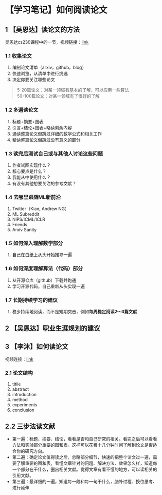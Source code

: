 # 【学习笔记】如何阅读论文

## 1 【吴恩达】读论文的方法

吴恩达cs230课程中的一节，视频链接：[link](https://www.bilibili.com/video/BV195411Y7ms/?from=search&seid=6380620962674373232&spm_id_from=333.337.0.0&vd_source=e8390493db96c0c1ca516a431544c5d8)

### 1.1 收集论文

1. 编制论文清单（arxiv，github，blog）
2. 快速浏览，从清单中进行挑选
3. 决定你要关注哪些论文

> 5-20篇论文：对某一领域有基本的了解，可以应用一些算法  
> 50-100篇论文：对某一领域有了很好的了解

### 1.2 多遍读论文

1. 标题+摘要+图表
2. 引言+结论+图表+略读剩余内容
3. 通读整篇论文但跳过详细的数学公式和相关工作
4. 精读整篇论文但跳过没有意义的部分

### 1.3 读完后测试自己或与其他人讨论这些问题

1. 作者试图实现什么？
2. 核心要点是什么？
3. 我能从中使用什么？
4. 有没有其他想要关注的参考文献？

### 1.4 去哪里跟随ML新前沿

1. Twitter（Kian, Andrew NG）
2. ML Subreddit
3. NIPS/ICML/ICLR
4. Friends
5. Arxiv Sanity

### 1.5 如何深入理解数学部分

1. 自己在白纸上从头开始推导一遍

### 1.6 如何深度理解算法（代码）部分

1. 从开源仓库（github）下载并跑通
2. 学习开源代码，自己重新从头实现一遍

### 1.7 长期持续学习的建议

1. 稳步持续地阅读，而不是短期突击，例如**每周稳定阅读2～3篇文献**

## 2 【吴恩达】职业生涯规划的建议



## 3 【李沐】如何读论文

视频连接：[link](https://www.bilibili.com/video/BV1H44y1t75x/?spm_id_from=333.999.0.0&vd_source=e8390493db96c0c1ca516a431544c5d8)

### 2.1 论文结构

1. titile
2. abstract
3. introduction
4. method
5. experiments
6. conclusion

## 2.2 三步法读文献

- 第一遍：标题、摘要、结论，看看是否和自己研究的相关。看完之后可以看看方法和实验部分重要的图和表。这样可以花费十几分钟时间了解到论文是否适合你的研究方向。
- 第二遍：确定论文值得读之后，忽略部分细节，快速的把整个论文过一遍，需要了解重要的图和表，看懂文章针对的问题、解决方法、效果怎么样，知道每一个部分在干什么，圈出相关文献。觉得文章有看不懂的地方，可以读相关的引用文献。
- 第三遍：最详细的一遍，知道每一段和每一句干什么，脑补过程、换位思考、进行延伸
